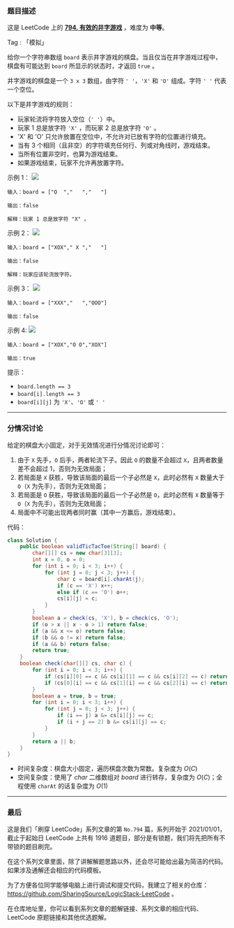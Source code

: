 ### 题目描述

这是 LeetCode 上的 **[794. 有效的井字游戏](https://leetcode-cn.com/problems/valid-tic-tac-toe-state/solution/gong-shui-san-xie-fen-qing-kuang-tao-lun-pikn/)** ，难度为 **中等**。

Tag : 「模拟」




给你一个字符串数组 `board` 表示井字游戏的棋盘。当且仅当在井字游戏过程中，棋盘有可能达到 `board` 所显示的状态时，才返回 `true` 。

井字游戏的棋盘是一个 `3 x 3` 数组，由字符 `' '`，`'X'` 和 `'O'` 组成。字符 `' '` 代表一个空位。

以下是井字游戏的规则：
* 玩家轮流将字符放入空位（`' '`）中。
* 玩家 $1$ 总是放字符 `'X'` ，而玩家 $2$ 总是放字符 `'O'` 。
* 'X' 和 'O' 只允许放置在空位中，不允许对已放有字符的位置进行填充。
* 当有 $3$ 个相同（且非空）的字符填充任何行、列或对角线时，游戏结束。
* 当所有位置非空时，也算为游戏结束。
* 如果游戏结束，玩家不允许再放置字符。


示例 1：
![](https://assets.leetcode.com/uploads/2021/05/15/tictactoe1-grid.jpg)
```
输入：board = ["O  ","   ","   "]

输出：false

解释：玩家 1 总是放字符 "X" 。
```
示例 2：
![](https://assets.leetcode.com/uploads/2021/05/15/tictactoe2-grid.jpg)
```
输入：board = ["XOX"," X ","   "]

输出：false

解释：玩家应该轮流放字符。
```
示例 3：
![](https://assets.leetcode.com/uploads/2021/05/15/tictactoe3-grid.jpg)
```
输入：board = ["XXX","   ","OOO"]

输出：false
```
示例 4:
![](https://assets.leetcode.com/uploads/2021/05/15/tictactoe4-grid.jpg)
```
输入：board = ["XOX","O O","XOX"]

输出：true
```

提示：
* `board.length == 3`
* `board[i].length == 3`
* `board[i][j]` 为 `'X'`、`'O'` 或 `' '`

---

### 分情况讨论

给定的棋盘大小固定，对于无效情况进行分情况讨论即可：

1. 由于 `X` 先手，`O` 后手，两者轮流下子。因此 `O` 的数量不会超过 `X`，且两者数量差不会超过 $1$，否则为无效局面；
2. 若局面是 `X` 获胜，导致该局面的最后一个子必然是 `X`，此时必然有 `X` 数量大于 `O`（`X` 为先手），否则为无效局面；
3. 若局面是 `O` 获胜，导致该局面的最后一个子必然是 `O`，此时必然有 `X` 数量等于 `O`（`X` 为先手），否则为无效局面；
4. 局面中不可能出现两者同时赢（其中一方赢后，游戏结束）。

代码：
```Java
class Solution {
    public boolean validTicTacToe(String[] board) {
        char[][] cs = new char[3][3];
        int x = 0, o = 0;
        for (int i = 0; i < 3; i++) {
            for (int j = 0; j < 3; j++) {
                char c = board[i].charAt(j);
                if (c == 'X') x++;
                else if (c == 'O') o++;
                cs[i][j] = c;
            }
        }
        boolean a = check(cs, 'X'), b = check(cs, 'O');
        if (o > x || x - o > 1) return false;
        if (a && x <= o) return false;        
        if (b && o != x) return false;
        if (a && b) return false;
        return true;
    }
    boolean check(char[][] cs, char c) {
        for (int i = 0; i < 3; i++) {
            if (cs[i][0] == c && cs[i][1] == c && cs[i][2] == c) return true;
            if (cs[0][i] == c && cs[1][i] == c && cs[2][i] == c) return true;
        }
        boolean a = true, b = true;
        for (int i = 0; i < 3; i++) {
            for (int j = 0; j < 3; j++) {
                if (i == j) a &= cs[i][j] == c;
                if (i + j == 2) b &= cs[i][j] == c;
            }
        }
        return a || b;
    }
}
```
* 时间复杂度：棋盘大小固定，遍历棋盘次数为常数。复杂度为 $O(C)$
* 空间复杂度：使用了 $char$ 二维数组对 $board$ 进行转存，复杂度为 $O(C)$；全程使用 `charAt` 的话复杂度为 $O(1)$

---

### 最后

这是我们「刷穿 LeetCode」系列文章的第 `No.794` 篇，系列开始于 2021/01/01，截止于起始日 LeetCode 上共有 1916 道题目，部分是有锁题，我们将先把所有不带锁的题目刷完。

在这个系列文章里面，除了讲解解题思路以外，还会尽可能给出最为简洁的代码。如果涉及通解还会相应的代码模板。

为了方便各位同学能够电脑上进行调试和提交代码，我建立了相关的仓库：https://github.com/SharingSource/LogicStack-LeetCode 。

在仓库地址里，你可以看到系列文章的题解链接、系列文章的相应代码、LeetCode 原题链接和其他优选题解。

